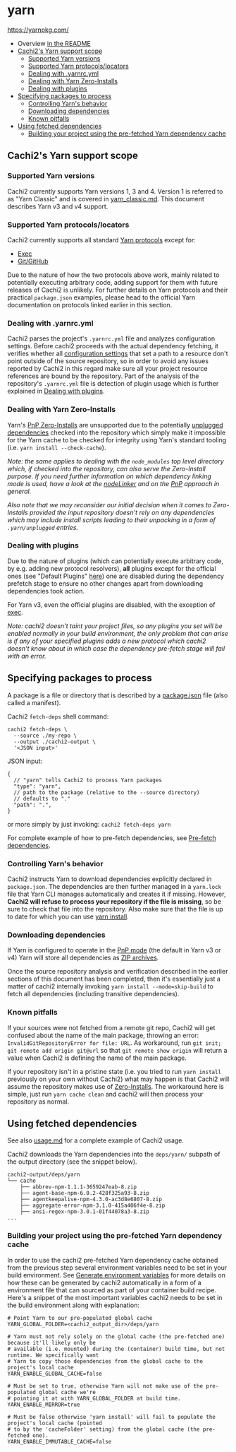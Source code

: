 # yarn

<https://yarnpkg.com/>

* Overview [in the README][readme-yarn]
* [Cachi2's Yarn support scope](#cachi2s-yarn-support-scope)
    * [Supported Yarn versions](#supported-yarn-versions)
    * [Supported Yarn protocols/locators](#supported-yarn-protocolslocators)
    * [Dealing with .yarnrc.yml](#dealing-with-yarnrcyml)
    * [Dealing with Yarn Zero-Installs](#dealing-with-yarn-zero-installs)
    * [Dealing with plugins](#dealing-with-plugins)
* [Specifying packages to process](#specifying-packages-to-process)
    * [Controlling Yarn's behavior](#controlling-yarns-behavior)
    * [Downloading dependencies](#downloading-dependencies)
    * [Known pitfalls](#known-pitfalls)
* [Using fetched dependencies](#using-fetched-dependencies)
    * [Building your project using the pre-fetched Yarn dependency
cache](#building-your-project-using-the-pre-fetched-yarn-dependency-cache)

## Cachi2's Yarn support scope

### Supported Yarn versions

Cachi2 currently supports Yarn versions 1, 3 and 4. Version 1 is referred to as
"Yarn Classic" and is covered in [yarn_classic.md](yarn_classic.md). This document
describes Yarn v3 and v4 support.

### Supported Yarn protocols/locators

Cachi2 currently supports all standard
[Yarn protocols](<https://yarnpkg.com/protocols/>) except for:
- [Exec](https://yarnpkg.com/protocol/exec)
- [Git/GitHub](https://yarnpkg.com/protocol/git)

Due to the nature of how the two protocols above work, mainly related to potentially executing
arbitrary code, adding support for them with future releases of Cachi2 is unlikely. For further
details on Yarn protocols and their practical ``package.json`` examples, please head to the
official Yarn documentation on protocols linked earlier in this section.

### Dealing with .yarnrc.yml
Cachi2 parses the project's ``.yarnrc.yml`` file and analyzes configuration settings. Before cachi2
proceeds with the actual dependency fetching, it verifies whether all [configuration
settings](https://yarnpkg.com/configuration/yarnrc) that set a path to a resource don't point
outside of the source repository, so in order to avoid any issues reported by Cachi2 in this regard
make sure all your project resource references are bound by the repository. Part of the analysis of
the repository's ``.yarnrc.yml`` file is detection of plugin usage which is further explained in
[Dealing with plugins](#dealing-with-plugins).

### Dealing with Yarn Zero-Installs

Yarn's [PnP Zero-Installs](https://yarnpkg.com/features/caching#zero-installs) are unsupported due to
the potentially [unplugged dependencies](https://yarnpkg.com/advanced/lexicon#unplugged-package)
checked into the repository which simply make it impossible for the Yarn cache to be checked for
integrity using Yarn's standard tooling (i.e. ``yarn install --check-cache``).

_Note: the same applies to dealing with the ``node_modules`` top level directory which, if checked
into the repository, can also serve the Zero-Install purpose. If you need further information on
which dependency linking mode is used, have a look at the
[nodeLinker](https://yarnpkg.com/configuration/yarnrc#nodeLinker) and on the
[PnP](https://yarnpkg.com/features/pnp/) approach in general._

_Also note that we may reconsider our initial decision when it comes to Zero-Installs provided the
input repository doesn't rely on any dependencies which may include install scripts leading to
their unpacking in a form of ``.yarn/unplugged`` entries._

### Dealing with plugins
Due to the nature of plugins (which can potentially execute arbitrary code, by e.g. adding new
protocol resolvers), **all** plugins except for the official ones (see "Default Plugins"
[here](https://yarnpkg.com/api)) one are disabled during the dependency prefetch stage to ensure
no other changes apart from downloading dependencies took action.

For Yarn v3, even the official plugins are disabled, with the exception of
[exec](https://v3.yarnpkg.com/features/plugins#official-plugins).

_Note: cachi2 doesn't taint your project files, so any plugins you set will be enabled normally
in your build environment, the only problem that can arise is if any of your specified plugins adds
a new protocol which cachi2 doesn't know about in which case the dependency pre-fetch stage will
fail with an error._

## Specifying packages to process

A package is a file or directory that is described by a
[package.json](https://yarnpkg.com/configuration/manifest/) file (also called a
manifest).

Cachi2 ``fetch-deps`` shell command:

```shell
cachi2 fetch-deps \
  --source ./my-repo \
  --output ./cachi2-output \
  '<JSON input>'
```

JSON input:
```jsonc
{
  // "yarn" tells Cachi2 to process Yarn packages
  "type": "yarn",
  // path to the package (relative to the --source directory)
  // defaults to "."
  "path": ".",
}
```

or more simply by just invoking:
``cachi2 fetch-deps yarn``

For complete example of how to pre-fetch dependencies, see [Pre-fetch dependencies][usage-prefetch].

### Controlling Yarn's behavior

Cachi2 instructs Yarn to download dependencies explicitly declared in ``package.json``. The
dependencies are then further managed in a ``yarn.lock`` file that Yarn CLI manages automatically
and creates it if missing. However, **Cachi2 will refuse to process your repository if the file is
missing**, so be sure to check that file into the repository. Also make sure that the file is up
to date for which you can use [yarn
install](https://yarnpkg.com/getting-started/usage/#installing-all-the-dependencies).

### Downloading dependencies
If Yarn is configured to operate in the [PnP mode](https://yarnpkg.com/features/pnp) (the
default in Yarn v3 or v4) Yarn will store all dependencies as [ZIP
archives](https://yarnpkg.com/features/pnp/#packages-are-stored-inside-zip-archives-how-can-i-access-their-files).

Once the source repository analysis and verification described in the earlier sections of this
document has been completed, then it's essentially just a matter of cachi2 internally invoking
``yarn install --mode=skip-build`` to fetch all dependencies (including transitive dependencies).

### Known pitfalls

If your sources were not fetched from a remote git repo, Cachi2 will get confused about the name of 
the main package, throwing an error: ``InvalidGitRepositoryError for file: URL``. As workaround, run 
``git init; git remote add origin git@url`` so that ``git remote show origin`` will return a value
when Cachi2 is defining the name of the main package.

If your repository isn't in a pristine state (i.e. you tried to run ``yarn install`` previously on
your own without Cachi2) what may happen is that Cachi2 will assume the repository makes use of
[Zero-Installs](#dealing-with-yarn-zero-installs). The workaround here is simple, just run ``yarn
cache clean`` and cachi2 will then process your repository as normal.
    
## Using fetched dependencies

See also [usage.md](usage.md) for a complete example of Cachi2 usage.

Cachi2 downloads the Yarn dependencies into the ``deps/yarn/`` subpath of the output directory (see
the snippet below).

```text
cachi2-output/deps/yarn
└── cache
    ├── abbrev-npm-1.1.1-3659247eab-8.zip
    ├── agent-base-npm-6.0.2-428f325a93-8.zip
    ├── agentkeepalive-npm-4.3.0-ac3d8e6807-8.zip
    ├── aggregate-error-npm-3.1.0-415a406f4e-8.zip
    ├── ansi-regex-npm-3.0.1-01f44078a3-8.zip
...
```

### Building your project using the pre-fetched Yarn dependency cache
In order to use the cachi2 pre-fetched Yarn dependency cache obtained from the previous step
several environment variables need to be set in your build environment.
See [Generate environment variables][usage-genenv] for more details on how these can be
generated by cachi2 automatically in a form of a environment file that can sourced as part of your
container build recipe. Here's a snippet of the most important variables cachi2 needs to be set in
the build environment along with explanation:

```
# Point Yarn to our pre-populated global cache
YARN_GLOBAL_FOLDER=<cachi2_output_dir>/deps/yarn

# Yarn must not rely solely on the global cache (the pre-fetched one) because it'll likely only be
# available (i.e. mounted) during the (container) build time, but not runtime. We specifically want
# Yarn to copy those dependencies from the global cache to the project's local cache
YARN_ENABLE_GLOBAL_CACHE=false

# Must be set to true, otherwise Yarn will not make use of the pre-populated global cache we're
# pointing it at with YARN_GLOBAL_FOLDER at build time.
YARN_ENABLE_MIRROR=true

# Must be false otherwise 'yarn install' will fail to populate the project's local cache (pointed
# to by the 'cacheFolder' setting) from the global cache (the pre-fetched one).
YARN_ENABLE_IMMUTABLE_CACHE=false
```

[readme-yarn]: ../README.md#yarn
[usage-prefetch]: usage.md#pre-fetch-dependencies
[usage-genenv]: usage.md#generate-environment-variables
